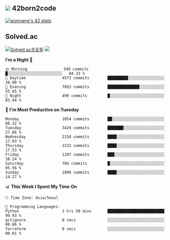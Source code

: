 
## <img src="https://img.shields.io/badge/-000000?style=flat&logo=42&logoColor=white"> 42born2code
<!--[![wonyang's 42 stats](https://badge42.vercel.app/api/v2/cl5nhe5b6007809kydha7ht42/stats?cursusId=21&coalitionId=88)](https://profile.intra.42.fr/users/wonyang)-->

[![wonyang's 42 stats](https://badge.mediaplus.ma/starryblue/wonyang?1337Badge=off&UM6P=off)](https://github.com/oakoudad/badge42)

## Solved.ac
[![Solved.ac프로필](http://mazassumnida.wtf/api/v2/generate_badge?boj=bennyws)](https://solved.ac/bennyws)
<a href="https://solved.ac/bennyws"><img src="http://mazandi.herokuapp.com/api?handle=bennyws&theme=cold"/></a>

<!--START_SECTION:waka-->
**I'm a Night 🦉** 

```text
🌞 Morning                549 commits         █░░░░░░░░░░░░░░░░░░░░░░░░   04.33 % 
🌆 Daytime                4572 commits        █████████░░░░░░░░░░░░░░░░   36.08 % 
🌃 Evening                7052 commits        ██████████████░░░░░░░░░░░   55.65 % 
🌙 Night                  499 commits         █░░░░░░░░░░░░░░░░░░░░░░░░   03.94 % 
```
📅 **I'm Most Productive on Tuesday** 

```text
Monday                   1054 commits        ██░░░░░░░░░░░░░░░░░░░░░░░   08.32 % 
Tuesday                  3429 commits        ███████░░░░░░░░░░░░░░░░░░   27.06 % 
Wednesday                2158 commits        ████░░░░░░░░░░░░░░░░░░░░░   17.03 % 
Thursday                 2222 commits        ████░░░░░░░░░░░░░░░░░░░░░   17.53 % 
Friday                   1297 commits        ███░░░░░░░░░░░░░░░░░░░░░░   10.24 % 
Saturday                 704 commits         █░░░░░░░░░░░░░░░░░░░░░░░░   05.56 % 
Sunday                   1808 commits        ████░░░░░░░░░░░░░░░░░░░░░   14.27 % 
```


📊 **This Week I Spent My Time On** 

```text
🕑︎ Time Zone: Asia/Seoul

💬 Programming Languages: 
Python                   2 hrs 50 mins       █████████████████████████   99.93 % 
gitignore                0 secs              ░░░░░░░░░░░░░░░░░░░░░░░░░   00.06 % 
Terraform                0 secs              ░░░░░░░░░░░░░░░░░░░░░░░░░   00.01 % 
```


<!--END_SECTION:waka-->
